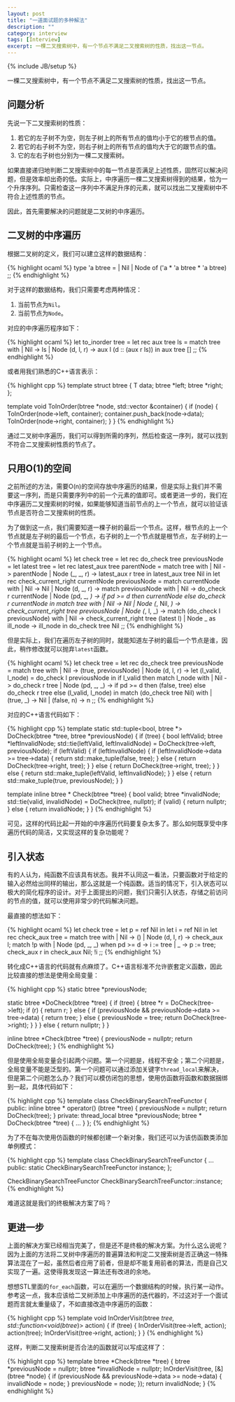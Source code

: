 ```yaml
---
layout: post
title: "一道面试题的多种解法"
description: ""
category: interview
tags: [Interview]
excerpt: 一棵二叉搜索树中，有一个节点不满足二叉搜索树的性质，找出这一节点。
---
```

{% include JB/setup %}

一棵二叉搜索树中，有一个节点不满足二叉搜索树的性质，找出这一节点。

## 问题分析

先说一下二叉搜索树的性质：

<ol>
<li>若它的左子树不为空，则左子树上的所有节点的值均小于它的根节点的值。</li>
<li>若它的右子树不为空，则右子树上的所有节点的值均大于它的跟节点的值。</li>
<li>它的左右子树也分别为一棵二叉搜索树。</li>
</ol>

如果直接递归地判断二叉搜索树中的每一节点是否满足上述性质，固然可以解决问题，但是效率却出奇的低。实际上，中序遍历一棵二叉搜索树得到的结果，恰为一个升序序列。只需检查这一序列中不满足升序的元素，就可以找出二叉搜索树中不符合上述性质的节点。

因此，首先需要解决的问题就是二叉树的中序遍历。

## 二叉树的中序遍历

根据二叉树的定义，我们可以建立这样的数据结构：

{% highlight ocaml %}
type 'a btree =
    | Nil
    | Node of ('a * 'a btree * 'a btree)
;;
{% endhighlight %}

对于这样的数据结构，我们只需要考虑两种情况：

<ol>
<li>当前节点为<code>Nil</code>。</li>
<li>当前节点为<code>Node</code>。</li>
</ol>

对应的中序遍历程序如下：

{% highlight ocaml %}
let to_inorder tree =
    let rec aux tree ls =
        match tree with
        | Nil -> ls
        | Node (d, l, r) -> aux l (d :: (aux r ls))
    in
    aux tree []
;;
{% endhighlight %}

或者用我们熟悉的C++语言表示：

{% highlight cpp %}
template<typename T>
struct btree
{
    T data;
    btree *left;
    btree *right;
};

template<typename T>
void ToInOrder(btree<T> *node, std::vector<T> &container) {
    if (node) {
        ToInOrder(node->left, container);
        container.push_back(node->data);
        ToInOrder(node->right, container);
    }
}
{% endhighlight %}

通过二叉树中序遍历，我们可以得到所需的序列，然后检查这一序列，就可以找到不符合二叉搜索树性质的节点了。

## 只用O(1)的空间

之前所述的方法，需要O(n)的空间存放中序遍历的结果，但是实际上我们并不需要这一序列，而是只需要序列中的前一个元素的值即可。或者更进一步的，我们在中序遍历二叉搜索树的时候，如果能够知道当前节点的上一个节点，就可以验证该节点是否符合二叉搜索树的性质。

为了做到这一点，我们需要知道一棵子树的最后一个节点。这样，根节点的上一个节点就是左子树的最后一个节点，右子树的上一个节点就是根节点，左子树的上一个节点就是当前子树的上一个节点。

{% highlight ocaml %}
let check tree =
    let rec do_check tree previousNode =
        let latest tree =
            let rec latest_aux tree parentNode =
                match tree with
                | Nil -> parentNode
                | Node (_, _, r) -> latest_aux r tree
            in
            latest_aux tree Nil
        in
        let rec check_current_right currentNode previousNode =
            match currentNode with
            | Nil -> Nil
            | Node (d, _, r) -> match previousNode with
                                | Nil -> do_check r currentNode
                                | Node (pd, _, _) -> if pd >= d then
                                                        currentNode
                                                     else
                                                        do_check r currentNode
        in
        match tree with
        | Nil -> Nil
        | Node (_, Nil, _) -> check_current_right tree previousNode
        | Node (_, l, _) -> match (do_check l previousNode) with
                            | Nil -> check_current_right tree (latest l)
                            | Node _ as ill_node -> ill_node
    in
    do_check tree Nil
;;
{% endhighlight %}

但是实际上，我们在遍历左子树的同时，就能知道左子树的最后一个节点是谁，因此，稍作修改就可以抛弃`latest`函数。

{% highlight ocaml %}
let check tree =
    let rec do_check tree previousNode =
        match tree with
        | Nil -> (true, previousNode)
        | Node (d, l, r) ->
            let (l_valid, l_node) = do_check l previousNode in
            if l_valid then
                match l_node with
                | Nil -> do_check r tree
                | Node (pd, _, _) -> if pd >= d then
                                        (false, tree)
                                     else
                                        do_check r tree
            else
                (l_valid, l_node)
    in
    match (do_check tree Nil) with
    | (true, _) -> Nil
    | (false, n) -> n
;;
{% endhighlight %}

对应的C++语言代码如下：

{% highlight cpp %}
template<typename T>
static std::tuple<bool, btree<T> *> DoCheck(btree<T> *tree, btree<T> *previousNode)
{
    if (tree) {
        bool leftValid;
        btree<T> *leftInvalidNode;
        std::tie(leftValid, leftInvalidNode) = DoCheck<T>(tree->left, previousNode);
        if (leftValid) {
            if (leftInvalidNode) {
                if (leftInvalidNode->data >= tree->data) {
                    return std::make_tuple(false, tree);
                } else {
                    return DoCheck<T>(tree->right, tree);
                }
            } else {
                return DoCheck<T>(tree->right, tree);
            }
        } else {
            return std::make_tuple(leftValid, leftInvalidNode);
        }
    } else {
        return std::make_tuple(true, previousNode);
    }
}

template<typename T>
inline btree<T> * Check(btree<T> *tree)
{
    bool valid;
    btree<T> *invalidNode;
    std::tie(valid, invalidNode) = DoCheck<T>(tree, nullptr);
    if (valid) {
        return nullptr;
    } else {
        return invalidNode;
    }
}
{% endhighlight %}

可见，这样的代码比起一开始的中序遍历代码要复杂太多了。那么如何既享受中序遍历代码的简洁，又实现这样的复杂功能呢？

## 引入状态

有的人认为，纯函数不应该具有状态。我并不认同这一看法，只要函数对于给定的输入必然给出同样的输出，那么这就是一个纯函数。适当的情况下，引入状态可以极大的简化程序的设计。对于上面提出的问题，我们只需引入状态，存储之前访问的节点的值，就可以使用非常少的代码解决问题。

最直接的想法如下：

{% highlight ocaml %}
let check tree =
    let p = ref Nil in
    let i = ref Nil in
    let rec check_aux tree =
        match tree with
        | Nil -> ()
        | Node (d, l, r) -> check_aux l;
                            match !p with
                            | Node (pd, _, _) when pd >= d -> i := tree
                            | _ -> p := tree; check_aux r
    in
    check_aux Nil;
    !i
;;
{% endhighlight %}

转化成C++语言的代码就有点麻烦了。C++语言标准不允许嵌套定义函数，因此比较直接的想法是使用全局变量：

{% highlight cpp %}
static btree<int> *previousNode;

static btree<int> *DoCheck(btree<int> *tree)
{
    if (tree) {
        btree<int> *r = DoCheck(tree->left);
        if (r) {
            return r;
        } else {
            if (previousNode && previousNode->data >= tree->data) {
                return tree;
            } else {
                previousNode = tree;
                return DoCheck(tree->right);
            }
        }
    } else {
        return nullptr;
    }
}

inline btree<int> *Check(btree<int> *tree)
{
    previousNode = nullptr;
    return DoCheck(tree);
}
{% endhighlight %}

但是使用全局变量会引起两个问题。第一个问题是，线程不安全；第二个问题是，全局变量不能是泛型的。第一个问题可以通过添加关键字`thread_local`来解决，但是第二个问题怎么办？我们可以模仿闭包的思想，使用仿函数将函数和数据捆绑到一起，具体代码如下：

{% highlight cpp %}
template<typename T>
class CheckBinarySearchTreeFunctor
{
public:
    inline btree<T> * operator() (btree<T> *tree)
    {
        previousNode = nullptr;
        return DoCheck(tree);
    }
private:
    thread_local btree<T> *previousNode;
    btree<T> * DoCheck(btree<T> *tree)
    {
        ...
    }
};
{% endhighlight %}

为了不在每次使用仿函数的时候都创建一个新对象，我们还可以为该仿函数类添加单例模式：

{% highlight cpp %}
template<typename T>
class CheckBinarySearchTreeFunctor
{
    ...
public:
    static CheckBinarySearchTreeFunctor instance;
};

CheckBinarySearchTreeFunctor CheckBinarySearchTreeFunctor::instance;
{% endhighlight %}

难道这就是我们的终极解决方案了吗？

## 更进一步

上面的解决方案已经相当完美了，但是还不是终极的解决方案。为什么这么说呢？因为上面的方法将二叉树中序遍历的普遍算法和判定二叉搜索树是否正确这一特殊算法混在了一起，虽然后者应用了前者，但是却不能复用前者的算法，而是自己又实现了一遍。这使得我发现这一算法还有改进的余地。

想想STL里面的`for_each`函数，可以在遍历一个数据结构的时候，执行某一动作。参考这一点，我本应该给二叉树添加上中序遍历的迭代器的，不过这对于一个面试题而言就太重量级了，不如直接改造中序遍历的函数：

{% highlight cpp %}
template<typename T>
void InOrderVisit(btree<T> *tree, std::function<void(btree<T>*)> action)
{
    if (tree) {
        InOrderVisit(tree->left, action);
        action(tree);
        InOrderVisit(tree->right, action);
    }
}
{% endhighlight %}

这样，判断二叉搜索树是否合法的函数就可以写成这样了：

{% highlight cpp %}
template<typename T>
btree<T> *Check(btree<T> *tree)
{
    btree<T> *previousNode = nullptr;
    btree<T> *invalidNode = nullptr;
    InOrderVisit(tree, [&](btree<T> *node) {
        if (previousNode && previousNode->data >= node->data) {
            invalidNode = node;
        }
        previousNode = node;
    });
    return invalidNode;
}
{% endhighlight %}
